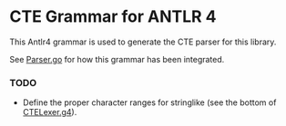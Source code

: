 CTE Grammar for ANTLR 4
=======================

This Antlr4 grammar is used to generate the CTE parser for this library.

See [Parser.go](../../cte/parser.go) for how this grammar has been integrated.

### TODO

- Define the proper character ranges for stringlike (see the bottom of [CTELexer.g4](CTELexer.g4)).
